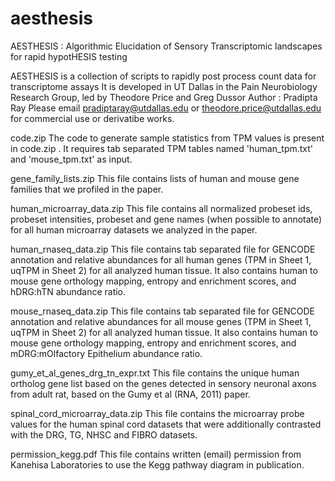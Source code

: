 # aesthesis
AESTHESIS : Algorithmic Elucidation of Sensory Transcriptomic landscapes for rapid hypotHESIS testing

AESTHESIS is a collection of scripts to rapidly post process count data for transcriptome assays 
It is developed in UT Dallas in the Pain Neurobiology Research Group, led by Theodore Price and Greg Dussor
Author : Pradipta Ray
Please email pradiptaray@utdallas.edu or theodore.price@utdallas.edu for commercial use or derivatibe works.

code.zip
The code to generate sample statistics from TPM values is present in code.zip . It requires tab separated TPM tables named 'human_tpm.txt' and 'mouse_tpm.txt' as input.

gene_family_lists.zip
This file contains lists of human and mouse gene families that we profiled in the paper.

human_microarray_data.zip
This file contains all normalized probeset ids, probeset intensities, probeset and gene names (when possible to annotate) for all human microarray datasets we analyzed in the paper.

human_rnaseq_data.zip
This file contains tab separated file for GENCODE annotation and relative abundances for all human genes (TPM in Sheet 1, uqTPM in Sheet 2) for all analyzed human tissue. It also contains human to mouse gene orthology mapping, entropy and enrichment scores, and hDRG:hTN abundance ratio.

mouse_rnaseq_data.zip
This file contains tab separated file for GENCODE annotation and relative abundances for all mouse genes (TPM in Sheet 1, uqTPM in Sheet 2) for all analyzed human tissue. It also contains human to mouse gene orthology mapping, entropy and enrichment scores, and mDRG:mOlfactory Epithelium abundance ratio.

gumy_et_al_genes_drg_tn_expr.txt
This file contains the unique human ortholog gene list based on the genes detected in sensory neuronal axons from adult rat, based on the Gumy et al (RNA, 2011) paper.

spinal_cord_microarray_data.zip
This file contains the microarray probe values for the human spinal cord datasets that were additionally contrasted with the DRG, TG, NHSC and FIBRO datasets.

permission_kegg.pdf
This file contains written (email) permission from Kanehisa Laboratories to use the Kegg pathway diagram in publication.
